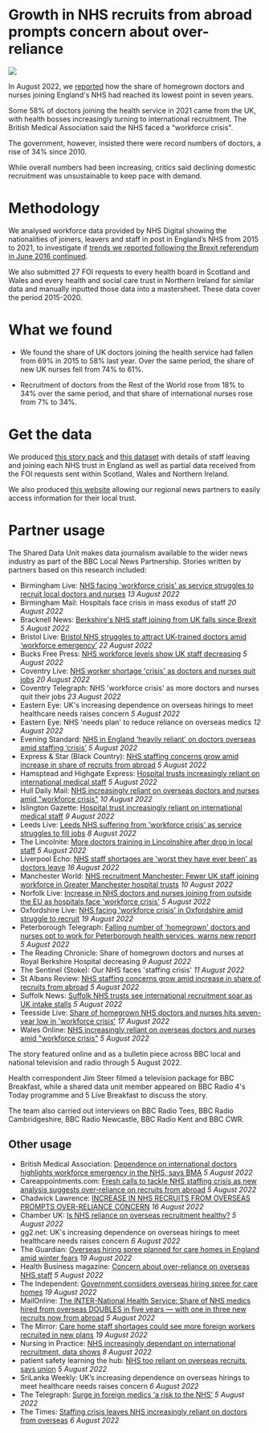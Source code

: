 # Growth in NHS recruits from abroad prompts concern about over-reliance

![](https://ichef.bbci.co.uk/news/1632/idt2/idt2/701196a5-a9a8-4ccc-b307-ea1560b3157d/image/816)

In August 2022, we [reported](https://www.bbc.co.uk/news/uk-61230287) how the share of homegrown doctors and nurses joining England's NHS had reached its lowest point in seven years.

Some 58% of doctors joining the health service in 2021 came from the UK, with health bosses increasingly turning to international recruitment.
The British Medical Association said the NHS faced a "workforce crisis". 

The government, however, insisted there were record numbers of doctors, a rise of 34% since 2010.

While overall numbers had been increasing, critics said declining domestic recruitment was unsustainable to keep pace with demand.

# Methodology

We analysed workforce data provided by NHS Digital showing the nationalities of joiners, leavers and staff in post in England’s NHS from 2015 to 2021, to investigate if [trends we reported following the Brexit referendum in June 2016 continued](https://www.bbc.co.uk/news/uk-england-41556997).

We also submitted 27 FOI requests to every health board in Scotland and Wales and every health and social care trust in Northern Ireland for similar data and manually inputted those data into a mastersheet. These data cover the period 2015-2020.

# What we found 

- We found the share of UK doctors joining the health service had fallen from 69% in 2015 to 58% last year.  Over the same period, the share of new UK nurses fell from 74% to 61%.

- Recruitment of doctors from the Rest of the World rose from 18% to 34% over the same period, and that share of international nurses rose from 7% to 34%.

# Get the data

We produced [this story pack](https://docs.google.com/document/d/1CEyPJaa_0jYeLY14QeYrQ7vischfdaNcUrQ99CyKBV4/edit?usp=sharing) and [this dataset](https://docs.google.com/spreadsheets/d/1GMCi3RKFy8yOzXobEzIf9d1dCNciS3FZDPXOg-IrkKA/edit?usp=sharing) with details of staff leaving and joining each NHS trust in England as well as partial data received from the FOI requests sent within Scotland, Wales and Northern Ireland.

We also produced [this website](https://nhsworkforce.github.io/getthedata/) allowing our regional news partners to easily access information for their local trust.

# Partner usage

The Shared Data Unit makes data journalism available to the wider news industry as part of the BBC Local News Partnership. Stories written by partners based on this research included:

- Birmingham Live: [NHS facing 'workforce crisis' as service struggles to recruit local doctors and nurses](https://www.birminghammail.co.uk/black-country/nhs-facing-workforce-crisis-service-24706258) *13 August 2022*
- Birmingham Mail: Hospitals face crisis in mass exodus of staff *20 August 2022*
- Bracknell News: [Berkshire's NHS staff joining from UK falls since Brexit](https://www.bracknellnews.co.uk/news/20604444.berkshires-nhs-staff-joining-uk-falls-since-brexit/) *5 August 2022*
- Bristol Live: [Bristol NHS struggles to attract UK-trained doctors amid ‘workforce emergency’](https://www.bristolpost.co.uk/news/bristol-news/bristol-nhs-struggles-attract-uk-7487716) *22 August 2022*
- Bucks Free Press: [NHS workforce levels show UK staff decreasing](https://www.bucksfreepress.co.uk/awards/bhsc-awards-2021/news/20602233.nhs-workforce-crisis/) *5 August 2022*
- Coventry Live: [NHS worker shortage 'crisis' as doctors and nurses quit jobs](https://www.coventrytelegraph.net/news/coventry-news/nhs-worker-shortage-crisis-doctors-24774303) *20 August 2022*
- Coventry Telegraph: NHS 'workforce crisis' as more doctors and nurses quit their jobs *23 August 2022*
- Eastern Eye: UK's increasing dependence on overseas hirings to meet healthcare needs raises concern *5 August 2022*
- Eastern Eye: NHS 'needs plan' to reduce reliance on overseas medics *12 August 2022*
- Evening Standard: [NHS in England ‘heavily reliant’ on doctors overseas amid staffing ‘crisis’](https://www.standard.co.uk/news/uk/nhs-overseas-recruits-staff-shortages-british-medical-association-b1016949.html) *5 August 2022*
- Express & Star (Black Country): [NHS staffing concerns grow amid increase in share of recruits from abroad](https://www.expressandstar.com/news/uk-news/2022/08/05/nhs-staffing-concerns-grow-amid-increase-in-share-of-recruits-from-abroad/) *5 August 2022*
- Hamsptead and Highgate Express: [Hospital trusts increasingly reliant on international medical staff](https://www.hamhigh.co.uk/news/share-of-uk-medical-staff-joining-decreased-9193014) *5 August 2022*
- Hull Daily Mail: [NHS increasingly reliant on overseas doctors and nurses amid "workforce crisis"](https://www.hulldailymail.co.uk/news/uk-world-news/nhs-increasingly-reliant-overseas-doctors-7442942) *10 August 2022*
- Islington Gazette: [Hospital trust increasingly reliant on international medical staff](https://www.islingtongazette.co.uk/news/share-of-uk-medical-staff-joining-decreased-9193036) *9 August 2022*
- Leeds Live: [Leeds NHS suffering from 'workforce crisis' as service struggles to fill jobs](https://www.leeds-live.co.uk/news/leeds-news/leeds-nhs-suffering-workforce-crisis-24682424) *8 August 2022*
- The Lincolnite: [More doctors training in Lincolnshire after drop in local staff](https://thelincolnite.co.uk/2022/08/more-doctors-training-in-lincolnshire-after-drop-in-local-staff/) *5 August 2022*
- Liverpool Echo: [NHS staff shortages are 'worst they have ever been' as doctors leave](https://www.liverpoolecho.co.uk/news/liverpool-news/nhs-staff-shortages-worst-ever-24765094) *16 August 2022*
- Manchester World: [NHS recruitment Manchester: Fewer UK staff joining workforce in Greater Manchester hospital trusts](https://www.manchesterworld.uk/news/nhs-recruitment-manchester-fewer-uk-staff-joining-workforce-in-greater-manchester-hospital-trusts-3799278) *10 August 2022*
- Norfolk Live: [Increase in NHS doctors and nurses joining from outside the EU as hospitals face 'workforce crisis'](https://www.norfolklive.co.uk/news/norfolk-news/nhs-workers-out-the-eu-7420102) *5 August 2022*
- Oxfordshire Live: [NHS facing 'workforce crisis' in Oxfordshire amid struggle to recruit](https://www.oxfordshirelive.co.uk/news/oxfordshire-news/nhs-facing-workforce-crisis-oxfordshire-7479673) *19 August 2022*
- Peterborough Telegraph: [Falling number of 'homegrown' doctors and nurses opt to work for Peterborough health services, warns new report](https://www.peterboroughtoday.co.uk/news/people/falling-number-of-homegrown-doctors-and-nurses-opt-to-work-for-peterborough-health-services-warns-new-report-3794302) *5 August 2022*
- The Reading Chronicle: Share of homegrown doctors and nurses at Royal Berkshire Hospital decreasing *9 August 2022*
- The Sentinel (Stoke): Our NHS faces 'staffing crisis' *11 August 2022*
- St Albans Review: [NHS staffing concerns grow amid increase in share of recruits from abroad](https://www.stalbansreview.co.uk/news/national/20604035.nhs-staffing-concerns-grow-amid-increase-share-recruits-abroad/) *5 August 2022*
- Suffolk News: [Suffolk NHS trusts see international recruitment soar as UK intake stalls](https://www.suffolknews.co.uk/bury-st-edmunds/news/nhs-trusts-see-international-recruitment-soar-9267237/) *5 August 2022*
- Teesside Live: [Share of homegrown NHS doctors and nurses hits seven-year low in 'workforce crisis'](https://www.gazettelive.co.uk/news/teesside-news/share-homegrown-nhs-doctors-nurses-24770618) *17 August 2022*
- Wales Online: [NHS increasingly reliant on overseas doctors and nurses amid "workforce crisis"](https://www.walesonline.co.uk/news/uk-news/nhs-increasingly-reliant-overseas-doctors-24713931) *5 August 2022*

The story featured online and as a bulletin piece across BBC local and national television and radio through 5 August 2022.

Health correspondent Jim Steer filmed a television package for BBC Breakfast, while a shared data unit member appeared on BBC Radio 4's Today programme and 5 Live Breakfast to discuss the story.

The team also carried out interviews on BBC Radio Tees, BBC Radio Cambridgeshire, BBC Radio Newcastle, BBC Radio Kent and BBC CWR.

## Other usage


- British Medical Association: [Dependence on international doctors highlights workforce emergency in the NHS, says BMA](https://www.bma.org.uk/bma-media-centre/dependence-on-international-doctors-highlights-workforce-emergency-in-the-nhs-says-bma) *5 August 2022*
- Careappointments.com: [Fresh calls to tackle NHS staffing crisis as new analysis suggests over-reliance on recruits from abroad](https://careappointments.com/care-news/england/183650/fresh-calls-to-tackle-nhs-staffing-crisis-as-new-analysis-suggests-over-reliance-on-recruits-from-abroad/) *5 August 2022*
- Chadwick Lawrence: [INCREASE IN NHS RECRUITS FROM OVERSEAS PROMPTS OVER-RELIANCE CONCERN](https://www.chadwicklawrence.co.uk/legal-news/increase-nhs-recruits-overseas-prompts-reliance-concern/) *16 August 2022*
- Chamber UK: [Is NHS reliance on overseas recruitment healthy?](https://chamberuk.com/nhs-reliance-on-overseas-recruitment/) *5 August 2022*
- gg2.net: UK's increasing dependence on overseas hirings to meet healthcare needs raises concern *6 August 2022*
- The Guardian: [Overseas hiring spree planned for care homes in England amid winter fears](https://www.theguardian.com/society/2022/aug/19/overseas-hiring-spree-planned-for-care-homes-in-england-amid-winter-fears) *19 August 2022*
- Health Business magazine: [Concern about over-reliance on overseas NHS staff](https://healthbusinessuk.net/news/05082022/concern-about-over-reliance-overseas-nhs-staff) *5 August 2022*
- The Independent: [Government considers overseas hiring spree for care homes](https://www.independent.co.uk/news/uk/steve-barclay-nhs-employers-department-of-health-and-social-care-philippines-b2148197.html) *19 August 2022*
- MailOnline: [The INTER-National Health Service: Share of NHS medics hired from overseas DOUBLES in five years — with one in three new recruits now from abroad](https://www.dailymail.co.uk/health/article-11084297/The-INTER-National-Health-Service-NHS-hiring-QUADRUPLE-number-foreign-doctors-nurses.html) *5 August 2022*
- The Mirror: [Care home staff shortages could see more foreign workers recruited in new plans](https://www.mirror.co.uk/news/politics/care-home-staff-shortages-could-27779413) *19 August 2022*
- Nursing in Practice: [NHS increasingly dependant on international recruitment, data shows](https://www.nursinginpractice.com/latest-news/nhs-increasingly-dependant-on-international-recruitment-data-shows/) *8 August 2022*
- patient safety learning the hub: [NHS too reliant on overseas recruits, says union](https://www.pslhub.org/blogs/entry/4101-nhs-too-reliant-on-overseas-recruits-says-union/) *5 August 2022*
- SriLanka Weekly: UK’s increasing dependence on overseas hirings to meet healthcare needs raises concern *6 August 2022*
- The Telegraph: [Surge in foreign medics ‘a risk to the NHS’](https://www.telegraph.co.uk/news/2022/08/05/over-reliance-foreign-medics-risk-nhs/) *5 August 2022*
- The Times: [Staffing crisis leaves NHS increasingly reliant on doctors from overseas](https://www.thetimes.co.uk/article/staffing-crisis-leaves-nhs-increasingly-reliant-on-doctors-from-overseas-h9hr06b85) *6 August 2022*
